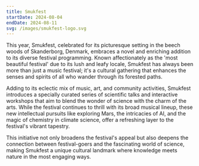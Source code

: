 ```yaml
---
title: Smukfest
startDate: 2024-08-04
endDate: 2024-08-11
svg: /images/smukfest-logo.svg
---
```

This year, Smukfest, celebrated for its picturesque setting in the beech woods of Skanderborg, Denmark, embraces a novel and enriching addition to its diverse festival programming. Known affectionately as the 'most beautiful festival' due to its lush and leafy locale, Smukfest has always been more than just a music festival; it's a cultural gathering that enhances the senses and spirits of all who wander through its forested paths.

Adding to its eclectic mix of music, art, and community activities, Smukfest introduces a specially curated series of scientific talks and interactive workshops that aim to blend the wonder of science with the charm of the arts. While the festival continues to thrill with its broad musical lineup, these new intellectual pursuits like exploring Mars, the intricacies of AI, and the magic of chemistry in climate science, offer a refreshing layer to the festival's vibrant tapestry.

This initiative not only broadens the festival's appeal but also deepens the connection between festival-goers and the fascinating world of science, making Smukfest a unique cultural landmark where knowledge meets nature in the most engaging ways.
